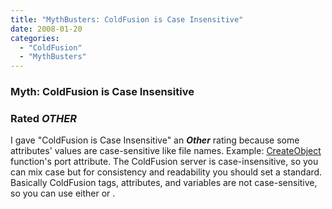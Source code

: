 ```yaml
---
title: "MythBusters: ColdFusion is Case Insensitive"
date: 2008-01-20
categories: 
  - "ColdFusion"
  - "MythBusters"
---
```


### Myth: ColdFusion is Case Insensitive

### Rated **_OTHER_**

I gave "ColdFusion is Case Insensitive" an _**Other**_ rating because some attributes' values are case-sensitive like file names. Example: [CreateObject](http://livedocs.adobe.com/coldfusion/8/htmldocs/help.html?content=functions_c-d_18.html) function's port attribute. The ColdFusion server is case-insensitive, so you can mix case but for consistency and readability you should set a standard. Basically ColdFusion tags, attributes, and variables are not case-sensitive, so you can use either <cfset> or <CFSET>.
